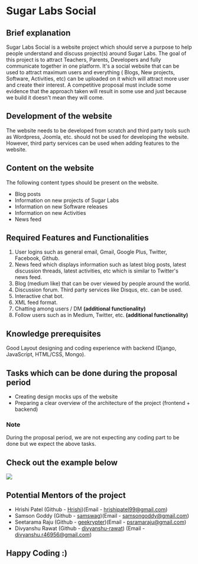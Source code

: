 # Sugar Labs Social
## Brief explanation
Sugar Labs Social is a website project which should serve a purpose to help people understand and discuss project(s) around Sugar Labs. The goal of this project is to attract Teachers, Parents, Developers and fully communicate together in one platform. It's a social website that can be used to attract maximum users and everything ( Blogs, New projects, Software, Activities, etc) can be uploaded on it which will attract more user and create their interest. A competitive proposal must include some evidence that the approach taken will result in some use and just because we build it doesn't mean they will come.
## Development of the website
The website needs to be developed from scratch and third party tools such as Wordpress, Joomla, etc. should not be used for developing the website. However, third party services can be used when adding features to the website.

## Content on the website
The following content types should be present on the website.

- Blog posts
- Information on new projects of Sugar Labs
- Information on new Software releases
- Information on new Activities
- News feed

## Required Features and Functionalities
1. User logins such as general email, Gmail, Google Plus, Twitter, Facebook, Github.
2. News feed which displays information such as latest blog posts, latest discussion threads, latest activities, etc which is similar to Twitter's news feed.
3. Blog (medium like) that can be over viewed by people around the world.
4. Discussion forum. Third party services like Disqus, etc. can be used.
5. Interactive chat bot.
7. XML feed format.
8. Chatting among users / DM **(additional functionality)**
9. Follow users such as in Medium, Twitter, etc. **(additional functionality)**

## Knowledge prerequisites
Good Layout designing and coding experience with backend (Django, JavaScript, HTML/CSS, Mongo).

## Tasks which can be done during the proposal period
- Creating design mocks ups of the website
- Preparing a clear overview of the architecture of the project (frontend + backend)

 ### Note
 During the proposal period, we are not expecting any coding part to be done but we expect the above tasks.

## Check out the example below
![](Social_Site.jpg)

## Potential Mentors of the project
- Hrishi Patel (Github - [Hrishi](https://github.com/Hrishi1999))(Email - hrishipatel99@gmail.com)
- Samson Goddy (Github - [samswag](https://github.com/samswag))(Email - samsongoddy@gmail.com)
- Seetarama Raju (Github - [geekrypter](https://github.com/geekrypter))(Email - psramaraju@gmail.com)
- Divyanshu Rawat (Github - [divyanshu-rawat](https://github.com/divyanshu-rawat)) (Email - divyanshu.r46956@gmail.com)

## Happy Coding :)
